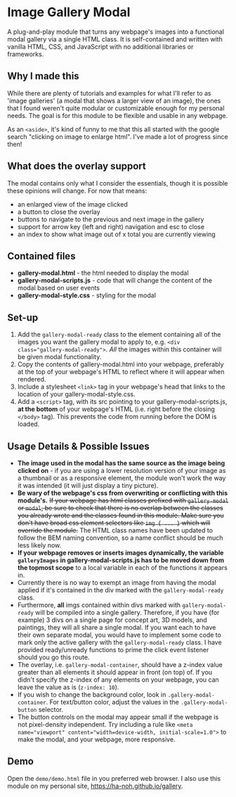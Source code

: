 # Image Gallery Modal
A plug-and-play module that turns any webpage's images into a functional modal gallery via a single HTML class. It is self-contained and written with vanilla HTML, CSS, and JavaScript with no additional libraries or frameworks.

## Why I made this
While there are plenty of tutorials and examples for what I'll refer to as 'image galleries' (a modal that shows a larger view of an image), the ones that I found weren't quite modular or customizable enough for my personal needs. The goal is for this module to be flexible and usable in any webpage. 

As an `<aside>`, it's kind of funny to me that this all started with the google search "clicking on image to enlarge html". I've made a lot of progress since then!

## What does the overlay support
The modal contains only what I consider the essentials, though it is possible these opinions will change. For now that means:
* an enlarged view of the image clicked
* a button to close the overlay
* buttons to navigate to the previous and next image in the gallery
* support for arrow key (left and right) navigation and esc to close
* an index to show what image out of x total you are currently viewing

## Contained files
* **gallery-modal.html** - the html needed to display the modal
* **gallery-modal-scripts.js** - code that will change the content of the modal based on user events
* **gallery-modal-style.css** - styling for the modal

## Set-up
1. Add the `gallery-modal-ready` class to the element containing all of the images you want the gallery modal to apply to, e.g. `<div class="gallery-modal-ready">`. *All* the images within this container will be given modal functionality.
2. Copy the contents of gallery-modal.html into your webpage, preferably at the top of your webpage's HTML to reflect where it will appear when rendered. 
3. Include a stylesheet `<link>` tag in your webpage's head that links to the location of your gallery-modal-style.css.
3. Add a `<script>` tag, with its src pointing to your gallery-modal-scripts.js, **at the bottom** of your webpage's HTML (i.e. right before the closing `</body>` tag). This prevents the code from running before the DOM is loaded.

## Usage Details & Possible Issues
* **The image used in the modal has the same source as the image being clicked on** - if you are using a lower resolution version of your image as a thumbnail or as a responsive element, the module won't work the way it was intended (it will just display a tiny picture).
* **Be wary of the webpage's css from overwriting or conflicting with this module's.** ~~If your webpage has html classes prefixed with `gallery-modal` or `modal`, be sure to check that there is no overlap between the classes you already wrote and the classes found in this module. Make sure you don't have broad css element selectors like `img { ... }` which will override the module.~~
The HTML class names have been updated to follow the BEM naming convention, so a name conflict should be much less likely now.
* **If your webpage removes or inserts images dynamically, the variable `galleryImages` in gallery-modal-scripts.js has to be moved down from the topmost scope** to a local variable in each of the functions it appears in.
* Currently there is no way to exempt an image from having the modal applied if it's contained in the div marked with the `gallery-modal-ready` class.
* Furthermore, **all** imgs contained within divs marked with `gallery-modal-ready` will be compiled into a single gallery. Therefore, if you have (for example) 3 divs on a single page for concept art, 3D models, and paintings, they will all share a single modal. If you want each to have their own separate modal, you would have to implement some code to mark only the active gallery with the `gallery-modal-ready` class. I have provided ready/unready functions to prime the click event listener should you go this route.
* The overlay, i.e. `gallery-modal-container`, should have a z-index value greater than all elements it should appear in front (on top) of. If you didn't specify the z-index of any elements on your webpage, you can leave the value as is (`z-index: 10`).
* If you wish to change the background color, look in `.gallery-modal-container`. For text/button color, adjust the values in the `.gallery-modal-button` selector.
* The button controls on the modal may appear small if the webpage is not pixel-density independent. Try including a rule like `<meta name="viewport" content="width=device-width, initial-scale=1.0">` to make the modal, and your webpage, more responsive.

## Demo
Open the `demo/demo.html` file in you preferred web browser.
I also use this module on my personal site, https://ha-noh.github.io/gallery.
